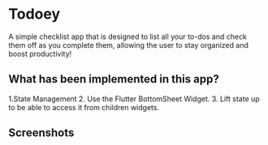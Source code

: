 # Todoey

A simple checklist app that is designed to list all your to-dos and check them off as you complete them, allowing the user to stay organized and boost productivity! 

## What has been implemented in this app?

1.State Management
2. Use the Flutter BottomSheet Widget.
3. Lift state up to be able to access it from children widgets.

## Screenshots


